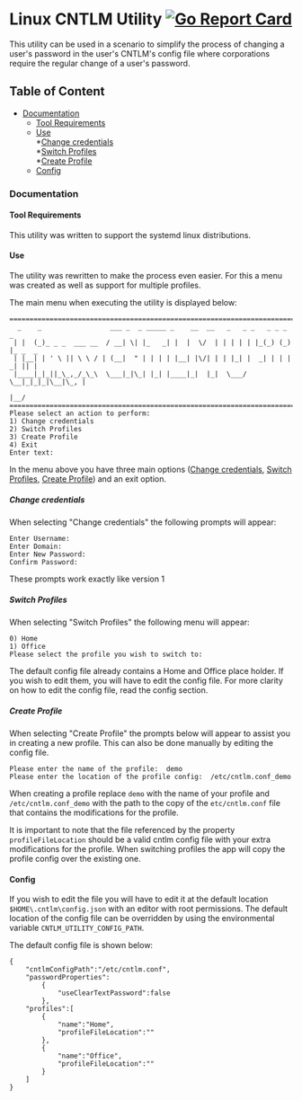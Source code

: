# Linux CNTLM Utility [![Go Report Card](https://goreportcard.com/badge/github.com/heindrichpaul/Linux-CNTLM-Utility)](https://goreportcard.com/report/github.com/heindrichpaul/Linux-CNTLM-Utility)

This utility can be used in a scenario to simplify the process of changing a user's password in the user's CNTLM's config file where corporations require the regular change of a user's password.


## Table of Content
* [Documentation](#documentation)
  * [Tool Requirements](#requirements)
  * [Use](#use)  
    *[Change credentials](#change-credentials)  
    *[Switch Profiles](#switch-profiles)  
    *[Create Profile](#create-profile)  
  * [Config](#config)  
### <a name="documentaion">Documentation
#### <a name="requirements"></a>Tool Requirements
This utility was written to support the systemd linux distributions.

#### <a name="use"></a>Use
The utility was rewritten to make the process even easier. For this a menu was created as well as support for multiple profiles.

The main menu when executing the utility is displayed below:

```
===============================================================================
  _    _                 ___ _  _ _____ _    __  __   _   _ _   _ _ _ _        
 | |  (_)_ _ _  ___ __  / __| \| |_   _| |  |  \/  | | | | | |_(_) (_) |_ _  _ 
 | |__| | ' \ || \ \ / | (__|  " | | | | |__| |\/| | | |_| |  _| | | |  _| || |
 |____|_|_||_\_,_/_\_\  \___|_|\_| |_| |____|_|  |_|  \___/ \__|_|_|_|\__|\_, |
                                                                          |__/ 
===============================================================================
Please select an action to perform:
1) Change credentials
2) Switch Profiles
3) Create Profile
4) Exit
Enter text: 
```

In the menu above you have three main options ([Change credentials](#change-credentials), [Switch Profiles](#switch-profiles), [Create Profile](#create-profile)) and an exit option.

##### <a name="change-credentials"></a>Change credentials
When selecting "Change credentials" the following prompts will appear:

```
Enter Username: 
Enter Domain: 
Enter New Password: 
Confirm Password:
```

These prompts work exactly like version 1
##### <a name="switch-profiles"></a>Switch Profiles
When selecting "Switch Profiles" the following menu will appear:
```
0) Home
1) Office
Please select the profile you wish to switch to:
```

The default config file already contains a Home and Office place holder. If you wish to edit them, you will have to edit the config file. For more clarity on how to edit the config file, read the config section.
##### <a name="create-profile"></a>Create Profile
When selecting "Create Profile" the prompts below will appear to assist you in creating a new profile. This can also be done manually by editing the config file.

```
Please enter the name of the profile:  demo
Please enter the location of the profile config:  /etc/cntlm.conf_demo
```

When creating a profile replace ```demo``` with the name of your profile and ```/etc/cntlm.conf_demo``` with the path to the copy of the ```etc/cntlm.conf``` file that contains the modifications for the profile.

It is important to note that the file referenced by the property ```profileFileLocation``` should be a valid cntlm config file with your extra modifications for the profile. When switching profiles the app will copy the profile config over the existing one.

#### <a name="config"></a>Config
If you wish to edit the file you will have to edit it at the default location ``` $HOME\.cntlm\config.json ``` with an editor with root permissions. The default location of the config file can be overridden by using the environmental variable ```CNTLM_UTILITY_CONFIG_PATH```.

The default config file is shown below:
```
{
    "cntlmConfigPath":"/etc/cntlm.conf",
    "passwordProperties":
        {
            "useClearTextPassword":false
        },
    "profiles":[
        {
            "name":"Home",
            "profileFileLocation":""
        },
        {
            "name":"Office",
            "profileFileLocation":""
        }
    ]
}
```
